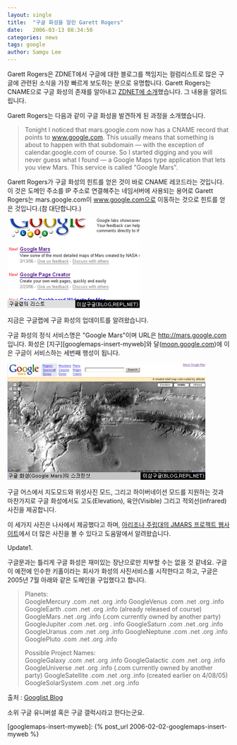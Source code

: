 ```yaml
---
layout: single
title:  "구글 화성을 알린 Garett Rogers"
date:   2006-03-13 08:34:50
categories: news
tags: google
author: Samgu Lee
---
```

Garett Rogers은 ZDNET에서 구글에 대한 블로그를 책임지는 컬럼리스트로 많은 구글에 관련된 소식을 가장 빠르게 보도하는 분으로 유명합니다. Garett Rogers는 CNAME으로 구글 화성의 존재를 알아내고 [ZDNET에 소개](http://blogs.zdnet.com/Google/?p=128)했습니다. 그 내용을 알려드립니다.

Garett Rogers는 다음과 같이 구글 화성을 발견하게 된 과정을 소개했습니다.

> Tonight I noticed that mars.google.com now has a CNAME record that points to www.google.com.  This usually means that something is about to happen with that subdomain — with the exception of calendar.google.com of course.  So I started digging and you will never guess what I found — a Google Maps type application that lets you view Mars.  This service is called "Google Mars".

Garett Rogers가 구글 화성의 힌트를 얻은 것이 바로 CNAME 레코드라는 것입니다. 이 것은 도메인 주소를 IP 주소로 연결해주는 네임서버에 사용되는 용어로 Garett Rogers는 mars.google.com이 www.google.com으로 이동하는 것으로 힌트를 얻은 것입니다.(참 대단합니다.)

![구글랩에 업데이트 된 구글 화성](/assets/mars_in_google_labs.jpg)

지금은 구글랩에 구글 화성의 업데이트를 알려왔습니다.

구글 화성의 정식 서비스명은 "Google Mars"이며 URL은 http://mars.google.com 입니다. 화성은 [지구][googlemaps-insert-myweb]와 달([moon.google.com](http://moon.google.com))에 이은 구글이 서비스하는 세번째 행성이 됩니다.

![구글 화성의 스크린샷](/assets/google_mars_screenshot.jpg)

구글 어스에서 지도모드와 위성사진 모드, 그리고 하이버네이션 모드를 지원하는 것과 마찬가지로 구글 화성에서도 고도(Elevation), 육안(Visible) 그리고 적외선(infrared) 사진을 제공합니다.

이 세가지 사진은 나사에서 제공했다고 하며, [아리조나 주립대의 JMARS 프로젝트 웹사이트](http://jmars.asu.edu/data/)에서 더 많은 사진을 볼 수 있다고 도움말에서 알려왔습니다.

Update1.

구글문과는 틀리게 구글 화성은 재미있는 장난으로만 치부할 수는 없을 것 같네요. 구글이 예전에 인수한 키홀이라는 회사가 화성의 사진서비스를 시작한다고 하고, 구글은 2005년 7월 아래와 같은 도메인을 구입했다고 합니다.

> Planets:  
GoogleMercury .com .net .org .info
GoogleVenus .com .net .org .info
GoogleEarth .com .net .org .info (already released of course)
GoogleMars .net .org .info (.com currently owned by another party)
GoogleJupiter .com .net. org . info
GoogleSaturn .com .net .org .info
GoogleUranus .com .net .org .info
GoogleNeptune .com .net .org .info
GooglePluto .com .net .org .info
>
> Possible Project Names:  
GoogleGalaxy .com .net .org .info
GoogleGalactic .com .net .org .info
GoogleUniverse .net .org .info (.com currently owned by another party)
GoogleSatellite .com .net .org .info (created earlier on 4/08/05)
GoogleSolarSystem .com .net .org .info

출처 : [Googlist Blog](http://thegooglist.blogspot.com/2006/03/google-galaxy-starts-with-mars.html)

소위 구글 유니버셜 혹은 구글 갤럭시라고 한다는군요.

[googlemaps-insert-myweb]: {% post_url 2006-02-02-googlemaps-insert-myweb %}
